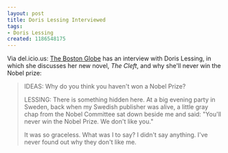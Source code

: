 ```yaml
---
layout: post
title: Doris Lessing Interviewed
tags:
- Doris Lessing
created: 1186548175
---
```

Via del.icio.us:  [The Boston Globe](http://www.boston.com/news/globe/ideas/articles/2007/08/05/qa_doris_lessing/?page=full) has an interview with Doris Lessing, in which she discusses her new novel, *The Cleft*, and why she'll never win the Nobel prize:

> IDEAS: Why do you think you haven't won a Nobel Prize?
>
> LESSING: There is something hidden here.<!--break--> At a big evening party in Sweden, back when my Swedish publisher was alive, a little gray chap from the Nobel Committee sat down beside me and said: "You'll never win the Nobel Prize. We don't like you."
>
> It was so graceless. What was I to say? I didn't say anything. I've never found out why they don't like me.
